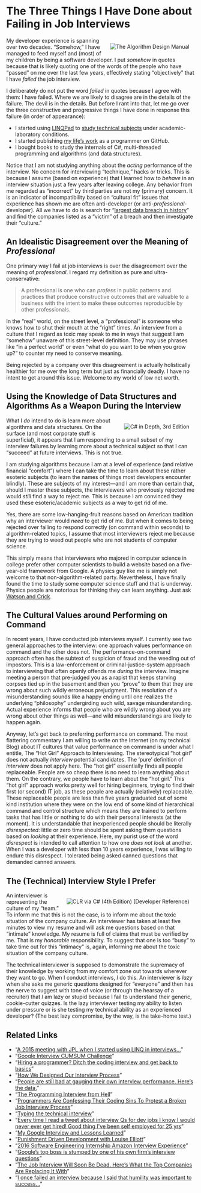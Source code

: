 # The Three Things I Have Done about Failing in Job Interviews

<!-- cSpell:disable -->
<a href="https://www.amazon.com/Algorithm-Design-Manual-Steven-Skiena/dp/1848000693?SubscriptionId=1SW6D7X6ZXXR92KVX0G2&tag=thekintespacec00&linkCode=xm2&camp=2025&creative=165953&creativeASIN=1848000693" target="_blank"><img alt="The Algorithm Design Manual" src="https://images-na.ssl-images-amazon.com/images/I/515GcxK1FFL.jpg" style="float:right;margin:16px;" /></a>
<!-- cSpell:enable -->

My developer experience is spanning over two decades. “Somehow,” I have managed to feed myself and (most) of my children by being a software developer. I put _somehow_ in quotes because that is likely quoting one of the words of the people who have “passed” on me over the last few years, effectively stating “objectively” that I have _failed_ the job interview.

I deliberately do not put the word _failed_ in quotes because I agree with them: I have failed. Where we are likely to disagree are in the details of the failure. The devil is in the details. But before I rant into that, let me go over the three constructive and progressive things I have done in response this failure (in order of appearance):

* I started using [LINQPad](https://www.linqpad.net/) to [study technical subjects](https://github.com/BryanWilhite/LinqPad) under academic-laboratory conditions.
* I started publishing [my life’s work](https://github.com/BryanWilhite) as a programmer on GitHub.
* I bought books to study the internals of C#, multi-threaded programming and algorithms (and data structures).

Notice that I am not studying anything about the _acting_ performance of the interview. No concern for interviewing “technique,” hacks or tricks. This is because I assume (based on experience) that I learned how to _behave_ in an interview situation just a few years after leaving college. Any behavior from me regarded as “incorrect” by third parties are not my (primary) concern. It is an indicator of incompatibility based on “cultural fit” issues that experience has shown me are often anti-developer (or anti-_professional_-developer). All we have to do is search for “[largest data breach in history](https://www.bing.com/search?q=largest+data+breach+in+history&qs=n&form=QBLH&sp=-1&pq=largest+data+breach+in+history&sc=2-30&sk=&cvid=20B8AC26C6B64D5F96EB0CC87BF10EB0)” and find the companies listed as a “victim” of a breach and then investigate their “culture.”

## An Idealistic Disagreement over the Meaning of _Professional_

One primary way I fail at job interviews is over the disagreement over the meaning of _professional_. I regard my definition as pure and ultra-conservative:

>A professional is one who can _profess_ in public patterns and practices that produce constructive outcomes that are valuable to a business with the intent to make these outcomes reproducible by other professionals.

In the “real” world, on the street level, a “professional” is someone who knows how to shut their mouth at the “right” times. An interview from a culture that I regard as toxic may speak to me in ways that suggest I am “somehow” unaware of this street-level definition. They may use phrases like “in a perfect world” or even “what do you want to be when you grow up?” to counter my need to conserve meaning.

Being rejected by a company over this disagreement is actually holistically healthier for me over the long term but just as financially deadly. I have no intent to get around this issue. Welcome to my world of low net worth.

## Using the Knowledge of Data Structures and Algorithms As a Weapon During the Interview

<!-- cSpell:disable -->
<a href="https://www.amazon.com/C-Depth-3rd-Jon-Skeet/dp/161729134X?SubscriptionId=1SW6D7X6ZXXR92KVX0G2&tag=thekintespacec00&linkCode=xm2&camp=2025&creative=165953&creativeASIN=161729134X" target="_blank"><img alt="C# in Depth, 3rd Edition" src="https://images-na.ssl-images-amazon.com/images/I/41prHleW6NL.jpg" style="float:right;margin:16px;" /></a>
<!-- cSpell:enable -->

What I _do_ intend to do is learn more about algorithms and data structures. On the surface (and most corporate stuff is superficial), it appears that I am responding to a small subset of my interview failures by learning more about a technical subject so that I can “succeed” at future interviews. This is not true.

I am studying algorithms because I am at a level of experience (and relative financial “comfort”) where I can take the time to learn about these rather esoteric subjects (to learn the names of things most developers encounter blindly). These are subjects of my interest—and I am more than certain that, should I master these subjects, the interviewers who previously rejected me would _still_ find a way to reject me. This is because I am convinced they used these esoteric/academic subjects as a way to get rid of me.

Yes, there are some low-hanging-fruit reasons based on American tradition why an interviewer would _need_ to get rid of me. But when it comes to being rejected over failing to respond correctly (on command within seconds) to algorithm-related topics, I assume that most interviewers reject me because they are trying to weed out people who are not students of computer science.

This simply means that interviewers who majored in computer science in college prefer other computer scientists to build a website based on a five-year-old framework from Google. A physics guy like me is simply not welcome to that non-algorithm-related party. Nevertheless, I have finally found the time to study some computer science stuff and that is underway. Physics people are notorious for thinking they can learn anything. Just ask [Watson and Crick](http://www.history.com/this-day-in-history/watson-and-crick-discover-chemical-structure-of-dna).

## The Cultural Values around Performing on Command

In recent years, I have conducted job interviews myself. I currently see two general approaches to the interview: one approach values performance on command and the other does not. The performance-on-command approach often has the subtext of suspicion of fraud and the weeding out of impostors. This is a law-enforcement or criminal-justice-system approach to interviewing that often openly offends me _during_ the interview. Imagine meeting a person that pre-judged you as a rapist that keeps starving corpses tied up in the basement and then you “prove” to them that they are wrong about such wildly erroneous prejudgment. This resolution of a misunderstanding sounds like a happy ending until one realizes the underlying “philosophy” undergirding such wild, savage misunderstanding. Actual experience informs that people who are wildly wrong about you are wrong about other things as well—and wild misunderstandings are likely to happen again.

Anyway, let’s get back to preferring performance on command. The most flattering commentary I am willing to write on the Internet (on my technical Blog) about IT cultures that value performance on command is under what I entitle, The “Hot Girl” Approach to Interviewing. The stereotypical “hot girl” does not actually _interview_ potential candidates. The ‘pure’ definition of _interview_ does not apply here. The “hot girl” essentially finds all people replaceable. People are so cheap there is no need to learn anything about them. On the contrary, we people have to learn about the “hot girl.” This “hot girl” approach works pretty well for hiring beginners, trying to find their first (or second) IT job, as these people are actually (relatively) replaceable. These replaceable people are less than five years graduated out of some kind institution where they were on the low end of some kind of hierarchical command and control structure which means they are trained to perform tasks that has little or nothing to do with their personal interests (at the moment). It is understandable that inexperienced people should be literally _disrespected_: little or zero time should be spent asking them questions based on _looking_ at their experience. Here, my purist use of the word _disrespect_ is intended to call attention to how one _does not look_ at another. When I was a developer with less than 10 years experience, I was willing to endure this disrespect. I tolerated being asked canned questions that demanded canned answers.

## The (Technical) Interview Style I Prefer

<!-- cSpell:disable -->
<a href="https://www.amazon.com/CLR-via-4th-Developer-Reference/dp/0735667454?SubscriptionId=1SW6D7X6ZXXR92KVX0G2&tag=thekintespacec00&linkCode=xm2&camp=2025&creative=165953&creativeASIN=0735667454" target="_blank"><img alt="CLR via C# (4th Edition) (Developer Reference)" src="https://images-na.ssl-images-amazon.com/images/I/41zZ5aN3ypL.jpg" style="float:right;margin:16px;" /></a>
<!-- cSpell:enable -->

An interviewer is representing the culture of my “team.” To inform me that this is not the case, is to inform me about the toxic situation of the company culture. An interviewer has taken at least five minutes to view my resume and will ask me questions based on that “intimate” knowledge. My resume is full of claims that must be verified by me. That is my _honorable_ responsibility. To suggest that one is too “busy” to take time out for this “intimacy” is, again, informing me about the toxic situation of the company culture.

The technical interviewer is supposed to demonstrate the supremacy of their knowledge by working from my comfort zone out towards wherever they want to go. When I conduct interviews, _I_ do this. An interviewer is _lazy_ when she asks me generic questions designed for “everyone” and then has the nerve to suggest with tone of voice (or through the hearsay of a recruiter) that _I_ am lazy or stupid because I fail to understand their generic, cookie-cutter quizzes. Is the lazy interviewer testing my ability to listen under pressure or is she testing my technical ability as an experienced developer? (The best lazy compromise, by the way, is the take-home test.)

## Related Links

* “[A 2015 meeting with JPL when I started using LINQ in interviews…](http://songhayblog.azurewebsites.net/entry/a-2015-meeting-with-jpl-when-i-started-using-linq-in-interviews)”
* “[Google Interview CUMSUM Challenge](http://songhayblog.azurewebsites.net/entry/google-interview-cumsum-challenge)”
* “[Hiring a programmer? Ditch the coding interview and get back to basics](https://m.signalvnoise.com/hiring-a-programmer-ditch-the-coding-interview-and-get-back-to-basics-f5c43e369eaf)”
* “[How We Designed Our Interview Process](https://blog.readme.io/how-we-designed-our-interview-process/)”
* “[People are still bad at gauging their own interview performance. Here’s the data.](http://blog.interviewing.io/people-are-still-bad-at-gauging-their-own-interview-performance-heres-the-data/)”
* “[The Programming Interview from Hell](http://pythonforengineers.com/the-programming-interview-from-hell/)”
* “[Programmers Are Confessing Their Coding Sins To Protest a Broken Job Interview Process](https://developers.slashdot.org/story/17/03/01/1643251/programmers-are-confessing-their-coding-sins-to-protest-a-broken-job-interview-process?utm_source=feedly1.0mainlinkanon&utm_medium=feed)”
* “[Typing the technical interview](https://aphyr.com/posts/342-typing-the-technical-interview)”
* “[Every time I read a tweet about interview Qs for dev jobs I know I would never ever get hired! Good thing I've been self employed for 25 yrs](https://twitter.com/julielerman/status/541671152570368000)”
* “[My Google Interview and Lessons Learned](https://medium.com/startup-founder-panel/my-google-interview-and-lessons-learned-43109881c521)”
* “[Punishment Driven Development with Louise Elliott](https://hanselminutes.com/526/punishment-driven-development-with-louise-elliott)”
* “[2016 Software Engineering Internship Amazon Interview Experience](https://modalduality.org/amazon-interview-experience/)”
* “[Google’s top boss is stumped by one of his own firm’s interview questions](http://www.bbc.co.uk/newsbeat/article/38169022/googles-top-boss-is-stumped-by-one-of-his-own-firms-interview-questions)”
* “[The Job Interview Will Soon Be Dead. Here’s What the Top Companies Are Replacing It With](https://www.inc.com/marcel-schwantes/science-81-percent-of-people-lie-in-job-interviews-heres-what-top-companies-are-.html)”
* “[I once failed an interview because I said that humility was important to success…](https://twitter.com/i/web/status/929367789470699520)”